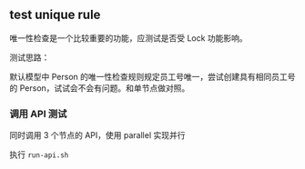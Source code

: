 ## test unique rule
唯一性检查是一个比较重要的功能，应测试是否受 Lock 功能影响。

测试思路：

默认模型中 Person 的唯一性检查规则规定员工号唯一，尝试创建具有相同员工号的 Person，试试会不会有问题。和单节点做对照。

### 调用 API 测试
同时调用 3 个节点的 API，使用 parallel 实现并行

执行 `run-api.sh`